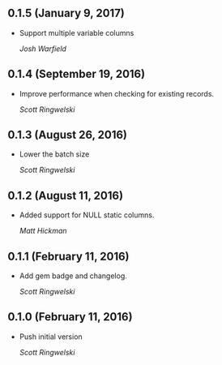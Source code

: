 ## 0.1.5 (January 9, 2017) ##

*   Support multiple variable columns

    *Josh Warfield*

## 0.1.4 (September 19, 2016) ##

*   Improve performance when checking for existing records.

    *Scott Ringwelski*

## 0.1.3 (August 26, 2016) ##

*   Lower the batch size

    *Scott Ringwelski*


## 0.1.2 (August 11, 2016) ##

*   Added support for NULL static columns.

    *Matt Hickman*


## 0.1.1 (February 11, 2016) ##

*   Add gem badge and changelog.

    *Scott Ringwelski*


## 0.1.0 (February 11, 2016) ##

*   Push initial version

    *Scott Ringwelski*
